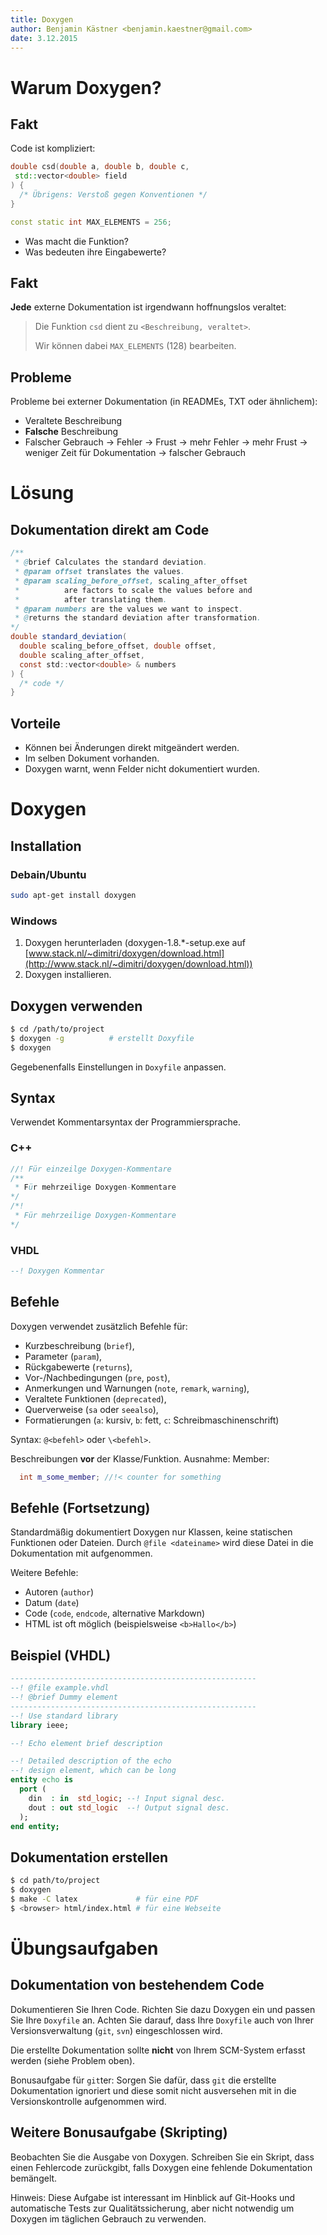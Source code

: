 ```yaml
---
title: Doxygen
author: Benjamin Kästner <benjamin.kaestner@gmail.com>
date: 3.12.2015
---
```

# Warum Doxygen?
## Fakt

Code ist kompliziert:

``` cpp
double csd(double a, double b, double c,
 std::vector<double> field
) {
  /* Übrigens: Verstoß gegen Konventionen */
}

const static int MAX_ELEMENTS = 256;
```

- Was macht die Funktion?
- Was bedeuten ihre Eingabewerte?

## Fakt
**Jede** externe Dokumentation ist irgendwann hoffnungslos veraltet:

> Die Funktion `csd` dient zu `<Beschreibung, veraltet>`.
>
>
> Wir können dabei `MAX_ELEMENTS` (128) bearbeiten.

## Probleme

Probleme bei externer Dokumentation (in READMEs, TXT oder ähnlichem):

- Veraltete Beschreibung
- __Falsche__ Beschreibung
- Falscher Gebrauch &rightarrow; Fehler &rightarrow; Frust &rightarrow; mehr Fehler
  &rightarrow; mehr Frust &rightarrow; weniger Zeit für Dokumentation &rightarrow; falscher Gebrauch

# Lösung
## Dokumentation direkt am Code

``` java
/**
 * @brief Calculates the standard deviation.
 * @param offset translates the values.
 * @param scaling_before_offset, scaling_after_offset
 *          are factors to scale the values before and
 *          after translating them.
 * @param numbers are the values we want to inspect.
 * @returns the standard deviation after transformation.
*/
double standard_deviation(
  double scaling_before_offset, double offset,
  double scaling_after_offset,
  const std::vector<double> & numbers
) {
  /* code */
}
```

## Vorteile
- Können bei Änderungen direkt mitgeändert werden.
- Im selben Dokument vorhanden.
- Doxygen warnt, wenn Felder nicht dokumentiert wurden.

# Doxygen
## Installation
### Debain/Ubuntu
``` bash
sudo apt-get install doxygen
```

### Windows
1. Doxygen herunterladen (doxygen-1.8.\*-setup.exe auf [www.stack.nl/~dimitri/doxygen/download.html](http://www.stack.nl/~dimitri/doxygen/download.html))
2. Doxygen installieren.

## Doxygen verwenden
``` bash
$ cd /path/to/project
$ doxygen -g          # erstellt Doxyfile
$ doxygen
```

Gegebenenfalls Einstellungen in `Doxyfile` anpassen.

## Syntax
Verwendet Kommentarsyntax der Programmiersprache.

### C++
``` java
//! Für einzeilge Doxygen-Kommentare
/**
 * Für mehrzeilige Doxygen-Kommentare
*/
/*!
 * Für mehrzeilige Doxygen-Kommentare
*/
```
### VHDL
``` vhdl
--! Doxygen Kommentar
```

## Befehle
Doxygen verwendet zusätzlich Befehle für:

- Kurzbeschreibung (`brief`),
- Parameter (`param`),
- Rückgabewerte (`returns`),
- Vor-/Nachbedingungen (`pre`, `post`),
- Anmerkungen und Warnungen (`note`, `remark`, `warning`),
- Veraltete Funktionen (`deprecated`),
- Querverweise (`sa` oder `seealso`),
- Formatierungen (`a`: kursiv, `b`: fett, `c`: Schreibmaschinenschrift)

Syntax: `@<befehl>` oder `\<befehl>`.

Beschreibungen __vor__ der Klasse/Funktion. Ausnahme: Member:

``` cpp
  int m_some_member; //!< counter for something
```

## Befehle (Fortsetzung)
Standardmäßig dokumentiert Doxygen nur Klassen, keine statischen Funktionen oder Dateien. Durch `@file <dateiname>` wird diese Datei in die Dokumentation mit aufgenommen.

Weitere Befehle:

- Autoren (`author`)
- Datum (`date`)
- Code (`code`, `endcode`, alternative Markdown)
- HTML ist oft möglich (beispielsweise `<b>Hallo</b>`)

## Beispiel (VHDL)
``` vhdl
-------------------------------------------------------
--! @file example.vhdl
--! @brief Dummy element
-------------------------------------------------------
--! Use standard library
library ieee;

--! Echo element brief description

--! Detailed description of the echo
--! design element, which can be long
entity echo is
  port (
    din  : in  std_logic; --! Input signal desc.
    dout : out std_logic  --! Output signal desc.
  );
end entity;
```

## Dokumentation erstellen

``` bash
$ cd path/to/project
$ doxygen
$ make -C latex             # für eine PDF
$ <browser> html/index.html # für eine Webseite
```

# Übungsaufgaben
## Dokumentation von bestehendem Code
Dokumentieren Sie Ihren Code. Richten Sie dazu Doxygen ein und
passen Sie Ihre `Doxyfile` an. Achten Sie darauf, dass Ihre
`Doxyfile` auch von Ihrer Versionsverwaltung (`git`, `svn`)
eingeschlossen wird.

Die erstellte Dokumentation sollte __nicht__ von Ihrem SCM-System
erfasst werden (siehe Problem oben).

Bonusaufgabe für `git`ter: Sorgen Sie dafür, dass `git` die erstellte Dokumentation ignoriert und diese somit nicht ausversehen mit in die Versionskontrolle aufgenommen wird.

## Weitere Bonusaufgabe (Skripting)
Beobachten Sie die Ausgabe von Doxygen. Schreiben Sie ein Skript, dass einen Fehlercode zurückgibt, falls Doxygen eine fehlende Dokumentation bemängelt.

Hinweis: Diese Aufgabe ist interessant im Hinblick auf Git-Hooks und automatische Tests zur Qualitätssicherung, aber nicht notwendig um Doxygen im täglichen Gebrauch zu verwenden.